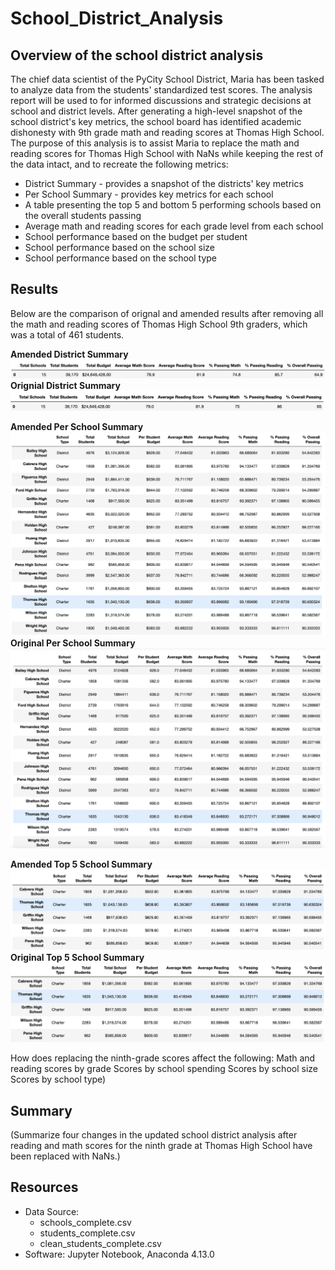 # School_District_Analysis
## Overview of the school district analysis
The chief data scientist of the PyCity School District, Maria has been tasked to analyze data from the students' standardized test scores. The analysis report will be used to for informed discussions and strategic decisions at school and district levels. After generating a high-level snapshot of the school district's key metrics, the school board has identified academic dishonesty with 9th grade math and reading scores at Thomas High School. The purpose of this analysis is to assist Maria to replace the math and reading scores for Thomas High School with NaNs while keeping the rest of the data intact, and to recreate the following metrics:
* District Summary - provides a snapshot of the districts' key metrics
* Per School Summary - provides key metrics for each school
* A table presenting the top 5 and bottom 5 performing schools based on the overall students passing
* Average math and reading scores for each grade level from each school
* School performance based on the budget per student
* School performance based on the school size
* School performance based on the school type

## Results
Below are the comparison of orignal and amended results after removing all the math and reading scores of Thomas High School 9th graders, which was a total of 461 students. 

**Amended District Summary**
![Amended district summary](https://github.com/lilyhanhub/School_District_Analysis/blob/main/Screenshots%20/district_summary_amended.png)
**Orignial District Summary**
![Original district summary](https://github.com/lilyhanhub/School_District_Analysis/blob/main/Screenshots%20/district_summary_original.png)

**Amended Per School Summary**
![Amended School Summary](https://github.com/lilyhanhub/School_District_Analysis/blob/main/Screenshots%20/school_summary_amended.png)
**Original Per School Summary**
![Original School Summary](https://github.com/lilyhanhub/School_District_Analysis/blob/main/Screenshots%20/school_summary_original.png)

**Amended Top 5 School Summary**
![Amended Top 5 School Summary](https://github.com/lilyhanhub/School_District_Analysis/blob/main/Screenshots%20/top5schools_amended.png)
**Original Top 5 School Summary**
![Original Top 5 School Summary](https://github.com/lilyhanhub/School_District_Analysis/blob/main/Screenshots%20/top5schools_original.png)

How does replacing the ninth-grade scores affect the following:
Math and reading scores by grade
Scores by school spending
Scores by school size
Scores by school type)


## Summary
(Summarize four changes in the updated school district analysis after reading and math scores for the ninth grade at Thomas High School have been replaced with NaNs.)


## Resources
* Data Source: 
  * schools_complete.csv
  * students_complete.csv
  * clean_students_complete.csv
* Software: Jupyter Notebook, Anaconda 4.13.0
